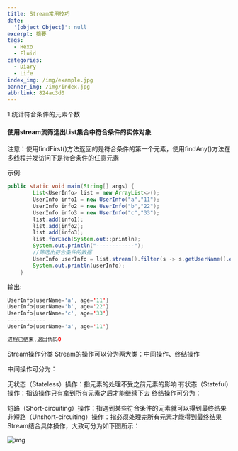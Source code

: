 ```yaml
---
title: Stream常用技巧
date:
  '[object Object]': null
excerpt: 摘要
tags:
  - Hexo
  - Fluid
categories:
  - Diary
  - Life
index_img: /img/example.jpg
banner_img: /img/index.jpg
abbrlink: 824ac3d0
---
```




1.统计符合条件的元素个数

#### 使用stream流筛选出List集合中符合条件的实体对象

注意：使用findFirst()方法返回的是符合条件的第一个元素，使用findAny()方法在多线程并发访问下是符合条件的任意元素

示例:

```java
public static void main(String[] args) {
        List<UserInfo> list = new ArrayList<>();
        UserInfo info1 = new UserInfo("a","11");
        UserInfo info2 = new UserInfo("b","22");
        UserInfo info3 = new UserInfo("c","33");
        list.add(info1);
        list.add(info2);
        list.add(info3);
        list.forEach(System.out::println);
        System.out.println("------------");
        //筛选出符合条件的数据
        UserInfo userInfo = list.stream().filter(s -> s.getUserName().equals("a")).findFirst().orElse(null);
        System.out.println(userInfo);
    }
```

输出:

```java
UserInfo{userName='a', age='11'}
UserInfo{userName='b', age='22'}
UserInfo{userName='c', age='33'}
------------
UserInfo{userName='a', age='11'}

进程已结束,退出代码0
```





Stream操作分类
Stream的操作可以分为两大类：中间操作、终结操作

中间操作可分为：

无状态（Stateless）操作：指元素的处理不受之前元素的影响
有状态（Stateful）操作：指该操作只有拿到所有元素之后才能继续下去
终结操作可分为：

短路（Short-circuiting）操作：指遇到某些符合条件的元素就可以得到最终结果
非短路（Unshort-circuiting）操作：指必须处理完所有元素才能得到最终结果
Stream结合具体操作，大致可分为如下图所示：

![img](https://zibbo-blog.oss-cn-beijing.aliyuncs.com/blog/watermark,type_ZmFuZ3poZW5naGVpdGk,shadow_10,text_aHR0cHM6Ly9ibG9nLmNzZG4ubmV0L3l5MzM5NDUyNjg5,size_16,color_FFFFFF,t_70.png)
